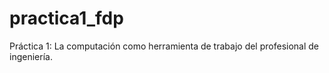# practica1_fdp
Práctica 1: La computación como herramienta de trabajo del profesional de ingeniería.
